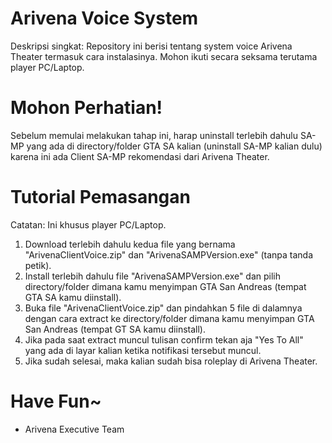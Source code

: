# Arivena Voice System
Deskripsi singkat:
Repository ini berisi tentang system voice Arivena Theater termasuk cara instalasinya. Mohon ikuti secara seksama terutama player PC/Laptop.

# Mohon Perhatian!
Sebelum memulai melakukan tahap ini, harap uninstall terlebih dahulu SA-MP yang ada di directory/folder GTA SA kalian (uninstall SA-MP kalian dulu) karena ini ada Client SA-MP rekomendasi dari Arivena Theater.

# Tutorial Pemasangan
Catatan: Ini khusus player PC/Laptop.
1. Download terlebih dahulu kedua file yang bernama "ArivenaClientVoice.zip" dan "ArivenaSAMPVersion.exe" (tanpa tanda petik).
2. Install terlebih dahulu file "ArivenaSAMPVersion.exe" dan pilih directory/folder dimana kamu menyimpan GTA San Andreas (tempat GTA SA kamu diinstall).
3. Buka file "ArivenaClientVoice.zip" dan pindahkan 5 file di dalamnya dengan cara extract ke directory/folder dimana kamu menyimpan GTA San Andreas (tempat GT SA kamu diinstall).
4. Jika pada saat extract muncul tulisan confirm tekan aja "Yes To All" yang ada di layar kalian ketika notifikasi tersebut muncul.
5. Jika sudah selesai, maka kalian sudah bisa roleplay di Arivena Theater.

# Have Fun~
- Arivena Executive Team
